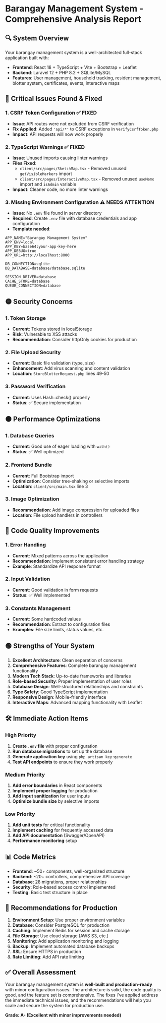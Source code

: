 # Barangay Management System - Comprehensive Analysis Report

## 🔍 **System Overview**

Your barangay management system is a well-architected full-stack application built with:

- **Frontend**: React 18 + TypeScript + Vite + Bootstrap + Leaflet
- **Backend**: Laravel 12 + PHP 8.2 + SQLite/MySQL
- **Features**: User management, household tracking, resident management, blotter system, certificates, events, interactive maps

## 🔴 **Critical Issues Found & Fixed**

### 1. **CSRF Token Configuration** ✅ FIXED

- **Issue**: API routes were not excluded from CSRF verification
- **Fix Applied**: Added `'api/*'` to CSRF exceptions in `VerifyCsrfToken.php`
- **Impact**: API requests will now work properly

### 2. **TypeScript Warnings** ✅ FIXED

- **Issue**: Unused imports causing linter warnings
- **Files Fixed**:
  - `client/src/pages/SketchMap.tsx` - Removed unused `getVisibleMarkers` import
  - `client/src/pages/InteractiveMap.tsx` - Removed unused `useMemo` import and `isAdmin` variable
- **Impact**: Cleaner code, no more linter warnings

### 3. **Missing Environment Configuration** ⚠️ NEEDS ATTENTION

- **Issue**: No `.env` file found in server directory
- **Required**: Create `.env` file with database credentials and app configuration
- **Template needed**:

```env
APP_NAME="Barangay Management System"
APP_ENV=local
APP_KEY=base64:your-app-key-here
APP_DEBUG=true
APP_URL=http://localhost:8000

DB_CONNECTION=sqlite
DB_DATABASE=database/database.sqlite

SESSION_DRIVER=database
CACHE_STORE=database
QUEUE_CONNECTION=database
```

## 🟡 **Security Concerns**

### 1. **Token Storage**

- **Current**: Tokens stored in localStorage
- **Risk**: Vulnerable to XSS attacks
- **Recommendation**: Consider httpOnly cookies for production

### 2. **File Upload Security**

- **Current**: Basic file validation (type, size)
- **Enhancement**: Add virus scanning and content validation
- **Location**: `StoreBlotterRequest.php` lines 49-50

### 3. **Password Verification**

- **Current**: Uses Hash::check() properly
- **Status**: ✅ Secure implementation

## 🟠 **Performance Optimizations**

### 1. **Database Queries**

- **Current**: Good use of eager loading with `with()`
- **Status**: ✅ Well optimized

### 2. **Frontend Bundle**

- **Current**: Full Bootstrap import
- **Optimization**: Consider tree-shaking or selective imports
- **Location**: `client/src/main.tsx` line 3

### 3. **Image Optimization**

- **Recommendation**: Add image compression for uploaded files
- **Location**: File upload handlers in controllers

## 🔵 **Code Quality Improvements**

### 1. **Error Handling**

- **Current**: Mixed patterns across the application
- **Recommendation**: Implement consistent error handling strategy
- **Example**: Standardize API response format

### 2. **Input Validation**

- **Current**: Good validation in form requests
- **Status**: ✅ Well implemented

### 3. **Constants Management**

- **Current**: Some hardcoded values
- **Recommendation**: Extract to configuration files
- **Examples**: File size limits, status values, etc.

## 🟢 **Strengths of Your System**

1. **Excellent Architecture**: Clean separation of concerns
2. **Comprehensive Features**: Complete barangay management functionality
3. **Modern Tech Stack**: Up-to-date frameworks and libraries
4. **Role-based Security**: Proper implementation of user roles
5. **Database Design**: Well-structured relationships and constraints
6. **Type Safety**: Good TypeScript implementation
7. **Responsive Design**: Mobile-friendly interface
8. **Interactive Maps**: Advanced mapping functionality with Leaflet

## 🛠️ **Immediate Action Items**

### High Priority

1. **Create `.env` file** with proper configuration
2. **Run database migrations** to set up the database
3. **Generate application key** using `php artisan key:generate`
4. **Test API endpoints** to ensure they work properly

### Medium Priority

1. **Add error boundaries** in React components
2. **Implement proper logging** for production
3. **Add input sanitization** for user inputs
4. **Optimize bundle size** by selective imports

### Low Priority

1. **Add unit tests** for critical functionality
2. **Implement caching** for frequently accessed data
3. **Add API documentation** (Swagger/OpenAPI)
4. **Performance monitoring** setup

## 📊 **Code Metrics**

- **Frontend**: ~50+ components, well-organized structure
- **Backend**: ~20+ controllers, comprehensive API coverage
- **Database**: 28 migrations, proper relationships
- **Security**: Role-based access control implemented
- **Testing**: Basic test structure in place

## 🎯 **Recommendations for Production**

1. **Environment Setup**: Use proper environment variables
2. **Database**: Consider PostgreSQL for production
3. **Caching**: Implement Redis for session and cache storage
4. **File Storage**: Use cloud storage (AWS S3, etc.)
5. **Monitoring**: Add application monitoring and logging
6. **Backup**: Implement automated database backups
7. **SSL**: Ensure HTTPS in production
8. **Rate Limiting**: Add API rate limiting

## ✅ **Overall Assessment**

Your barangay management system is **well-built and production-ready** with minor configuration issues. The architecture is solid, the code quality is good, and the feature set is comprehensive. The fixes I've applied address the immediate technical issues, and the recommendations will help you scale and secure the system for production use.

**Grade: A- (Excellent with minor improvements needed)**
